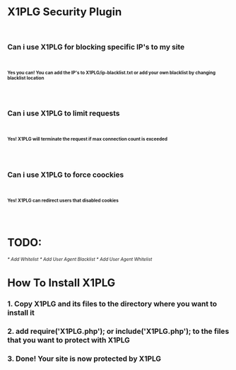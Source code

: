<h1 style="font-size: 24;">X1PLG Security Plugin</h1>
<br>
<h1 style="font-size: 16;">Can i use X1PLG for blocking specific IP's to my site</h1>
<br>
<h2 style="font-size: 10;"><b>Yes you can! You can add the IP's to X1PLG/ip-blacklist.txt or add your own blacklist by changing blacklist location</b></h2>
<br>
<br>
<h1 style="font-size: 16;">Can i use X1PLG to limit requests</h1>
<br>
<h2 style="font-size: 10;"><b>Yes! X1PLG will terminate the request if max connection count is exceeded</b></h2>
<br>
<br>
<h1 style="font-size: 16;">Can i use X1PLG to force coockies</h1>
<br>
<h2 style="font-size: 10;"><b>Yes! X1PLG can redirect users that disabled cookies</b></h2>
<br>
<br>
<h1 style="font-size: 24;">TODO:</h1>
<i style="font-size: 10;">
* Add Whitelist
* Add User Agent Blacklist
* Add User Agent Whitelist
</i>

<h1 style="font-size: 24;">How To Install X1PLG</h1>
<h3 style="font-size: 16;">1. Copy X1PLG and its files to the directory where you want to install it</h3>
<h3 style="font-size: 16;">2. add require('X1PLG.php'); or include('X1PLG.php'); to the files that you want to protect with X1PLG
<h3 style="font-size: 16;">3. Done! Your site is now protected by X1PLG</h3>

